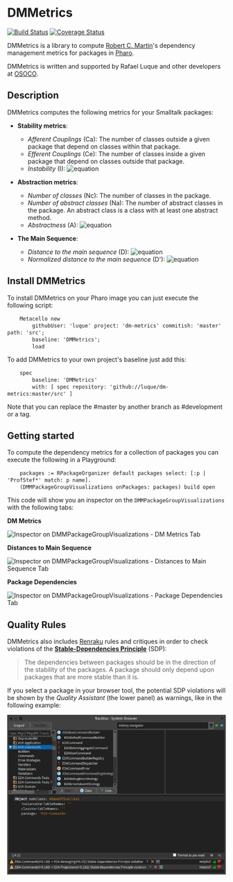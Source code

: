 # DMMetrics

[![Build Status](https://travis-ci.org/luque/dm-metrics.svg?branch=master)](https://travis-ci.org/luque/dm-metrics)
[![Coverage Status](https://coveralls.io/repos/github/luque/dm-metrics/badge.svg?branch=master)](https://coveralls.io/github/luque/dm-metrics?branch=master)

DMMetrics is a library to compute [Robert C. Martin](https://en.wikipedia.org/wiki/Robert_C._Martin)'s dependency management metrics for packages in [Pharo](https://pharo.org/).

DMMetrics is written and supported by Rafael Luque and other developers at [OSOCO](https://osoco.es).

## Description

DMMetrics computes the following metrics for your Smalltalk packages:

- **Stability metrics**:
  - *Afferent Couplings* (Ca): The number of classes outside a given package that depend on classes within that package.
  - *Efferent Couplings* (Ce): The number of classes inside a given package that depend on classes outside that package.
  - *Instability* (I): ![equation](docs/instability_equation.png)

- **Abstraction metrics**:
  - *Number of classes* (Nc): The number of classes in the package.
  - *Number of abstract classes* (Na): The number of abstract classes in the package. An abstract class is a class with at least one abstract method.
  - *Abstractness* (A): ![equation](docs/abstractness_equation.png)

- **The Main Sequence**:
  - *Distance to the main sequence* (D): ![equation](docs/main_sequence_distance_equation.png)
  - *Normalized distance to the main sequence* (D'): ![equation](docs/normalized_main_sequence_distance_equation.png)

## Install DMMetrics

To install DMMetrics on your Pharo image you can just execute the following script:

```Smalltalk
    Metacello new
    	githubUser: 'luque' project: 'dm-metrics' commitish: 'master' path: 'src';
    	baseline: 'DMMetrics';
    	load
```

To add DMMetrics to your own project's baseline just add this:

```Smalltalk
    spec
    	baseline: 'DMMetrics'
    	with: [ spec repository: 'github://luque/dm-metrics:master/src' ]
```

Note that you can replace the #master by another branch as #development or a tag.

## Getting started

To compute the dependency metrics for a collection of packages you can execute the following in a Playground:

```Smalltalk
    packages := RPackageOrganizer default packages select: [:p | 'ProfStef*' match: p name].
    (DMMPackageGroupVisualizations onPackages: packages) build open
```

This code will show you an inspector on the `DMMPackageGroupVisualizations` with the following tabs:

**DM Metrics**

![Inspector on DMMPackageGroupVisualizations - DM Metrics Tab](docs/Inspector_DMMPackageGroupVisualizations_Metrics_Tab.png)

**Distances to Main Sequence**

![Inspector on DMMPackageGroupVisualizations - Distances to Main Sequence Tab](docs/Inspector_DMMPackageGroupVisualizations_MainSequence_Tab.png)

**Package Dependencies**

![Inspector on DMMPackageGroupVisualizations - Package Dependencies Tab](docs/Inspector_DMMPackageVisualizations_Graph_Tab.png)

## Quality Rules

DMMetrics also includes [Renraku]() rules and critiques in order to check violations of the **[Stable-Dependencies Principle](http://wiki.c2.com/?StableDependenciesPrinciple)** (SDP):

> The dependencies between packages should be in the direction of the stability of the packages. A
> package should only depend upon packages that are more stable than it is.

If you select a package in your browser tool, the potential SDP violations will be shown by the *Quality Assistant* (the lower panel) as warnings, like in the following example:

![Browser with SDP warnings for a package](docs/Browser_with_Quality_Assistant_warnings.png)